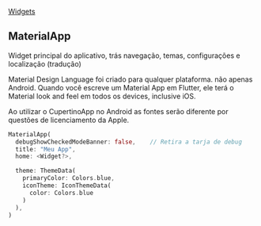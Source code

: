 [Widgets](https://github.com/leofds/flutter-class/tree/master/flutter)

## MaterialApp

Widget principal do aplicativo, trás navegação, temas, configurações e localização (tradução)

Material Design Language foi criado para qualquer plataforma. não apenas Android. Quando você escreve um Material App em Flutter, ele terá o Material look and feel em todos os devices, inclusive iOS.

Ao utilizar o CupertinoApp no Android as fontes serão diferente por questões de licenciamento da Apple.

```dart
MaterialApp(
  debugShowCheckedModeBanner: false,    // Retira a tarja de debug
  title: "Meu App",
  home: <Widget?>,

  theme: ThemeData(
    primaryColor: Colors.blue,
    iconTheme: IconThemeData(
      color: Colors.blue
    )
  ),
)
```
